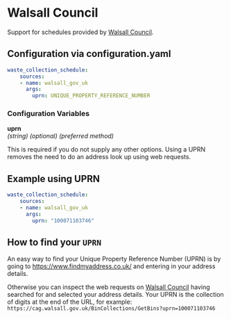 # Walsall Council

Support for schedules provided by [Walsall Council](https://cag.walsall.gov.uk/BinCollections/).

## Configuration via configuration.yaml

```yaml
waste_collection_schedule:
    sources:
    - name: walsall_gov_uk
      args:
        uprn: UNIQUE_PROPERTY_REFERENCE_NUMBER
```

### Configuration Variables

**uprn**  
*(string) (optional) (preferred method)*

This is required if you do not supply any other options. Using a UPRN removes the need to do an address look up using web requests.

## Example using UPRN

```yaml
waste_collection_schedule:
    sources:
    - name: walsall_gov_uk
      args:
        uprn: "100071103746"
```

## How to find your `UPRN`

An easy way to find your Unique Property Reference Number (UPRN) is by going to <https://www.findmyaddress.co.uk/> and entering in your address details.

Otherwise you can inspect the web requests on [Walsall Council](https://www.environmentfirst.co.uk/) having searched for and selected your address details. Your UPRN is the collection of digits at the end of the URL, for example: `https://cag.walsall.gov.uk/BinCollections/GetBins?uprn=100071103746`
